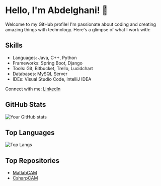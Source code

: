 # Hello, I'm Abdelghani! 👋

Welcome to my GitHub profile! I'm passionate about coding and creating amazing things with technology. Here's a glimpse of what I work with:

## Skills
- Languages: Java, C++, Python
- Frameworks: Spring Boot, Django
- Tools: Git, Bitbucket, Trello, Lucidchart
- Databases: MySQL Server
- IDEs: Visual Studio Code, IntelliJ IDEA

Connect with me:
[LinkedIn](https://www.linkedin.com/in/abdelghani-el-aoud-94b09a210/)

## GitHub Stats
![Your GitHub stats](https://github-readme-stats.vercel.app/api?username=baxynl&show_icons=true&langs_count=3)

## Top Languages
![Top Langs](https://github-readme-stats.vercel.app/api/top-langs/?username=baxynl&langs_count=3&layout=compact&hide=jupyter%20notebook)

## Top Repositories
- [MatlabCAM](https://github.com/baxynl/MatlabCAM)
- [CsharpCAM](https://github.com/baxynl/CsharpCAM)
